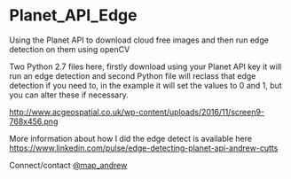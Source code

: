 # Planet_API_Edge
Using the Planet API to download cloud free images and then run edge detection on them using openCV

Two Python 2.7 files here, firstly download using your Planet API key it will run an edge detection and second Python file will reclass that edge detection if you need to, in the example it will set the values to 0 and 1, but you can alter these if necessary.

http://www.acgeospatial.co.uk/wp-content/uploads/2016/11/screen9-768x456.png

More information about how I did the edge detect is available here
https://www.linkedin.com/pulse/edge-detecting-planet-api-andrew-cutts

Connect/contact [@map_andrew](https://www.twitter.com/map_andrew)
